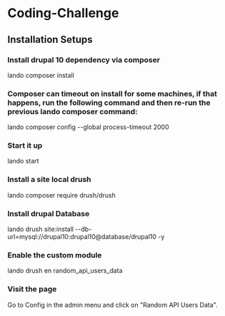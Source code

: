 # Coding-Challenge

## Installation Setups

### Install drupal 10 dependency via composer
lando composer install

### Composer can timeout on install for some machines, if that happens, run the following command and then re-run the previous lando composer command:
lando composer config --global process-timeout 2000

### Start it up
lando start

### Install a site local drush
lando composer require drush/drush

### Install drupal Database
lando drush site:install --db-url=mysql://drupal10:drupal10@database/drupal10 -y

### Enable the custom module
lando drush en random_api_users_data

### Visit the page
Go to Config in the admin menu and click on "Random API Users Data".
